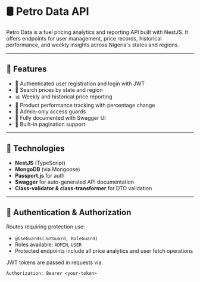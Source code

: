 # 🛢️ Petro Data API

Petro Data is a fuel pricing analytics and reporting API built with NestJS. It offers endpoints for user management, price records, historical performance, and weekly insights across Nigeria's states and regions.

---

## 🚀 Features

- 🔐 Authenticated user registration and login with JWT
- 🔎 Search prices by state and region
- 📊 Weekly and historical price reporting
- 🧠 Product performance tracking with percentage change
- 🧼 Admin-only access guards
- 📃 Fully documented with Swagger UI
- 🧩 Built-in pagination support

---

## 🔧 Technologies

- **NestJS** (TypeScript)
- **MongoDB** (via Mongoose)
- **Passport.js** for auth
- **Swagger** for auto-generated API documentation
- **Class-validator & class-transformer** for DTO validation

---

## 🔐 Authentication & Authorization

Routes requiring protection use:

- `@UseGuards(JwtGuard, RoleGuard)`
- Roles available: `ADMIN`, `USER`
- Protected endpoints include all price analytics and user fetch operations

JWT tokens are passed in requests via:

```http
Authorization: Bearer <your-token>
